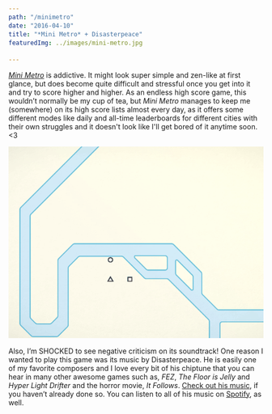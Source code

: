 ```yaml
---
path: "/minimetro"
date: "2016-04-10"
title: "*Mini Metro* + Disasterpeace"
featuredImg: ../images/mini-metro.jpg

---
```


[*Mini Metro*](https://dinopoloclub.com/games/mini-metro/) is addictive. It might look super simple and zen-like at first glance, but does become quite difficult and stressful once you get into it and try to score higher and higher. As an endless high score game, this wouldn’t normally be my cup of tea, but *Mini Metro* manages to keep me (somewhere) on its high score lists almost every day, as it offers some different modes like daily and all-time leaderboards for different cities with their own struggles and it doesn't look like I'll get bored of it anytime soon. <3

![Paris metro](/src/images/paris.gif)

Also, I’m SHOCKED to see negative criticism on its soundtrack! One reason I wanted to play this game was its music by Disasterpeace. He is easily one of my favorite composers and I love every bit of his chiptune that you can hear in many other awesome games such as, *FEZ*, *The Floor is Jelly* and *Hyper Light Drifter* and the horror movie, *It Follows*.
[Check out his music](http://disasterpeace.com/music), if you haven’t already done so. You can listen to all of his music on [Spotify](https://open.spotify.com/artist/7rSMEcqv4Ez0OLgJKDjrvq), as well. 
